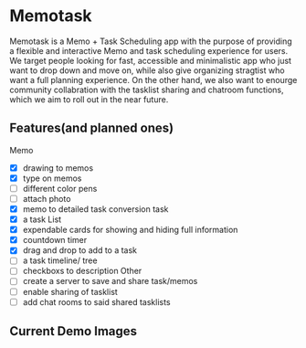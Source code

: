 # Memotask
Memotask is a Memo + Task Scheduling app with the purpose of providing a flexible and interactive
Memo and task scheduling experience for users. We target people looking for fast, accessible 
and minimalistic app who just want to drop down and move on, while also give organizing stragtist 
who want a full planning experience. On the other hand, we also want to enourge community 
collabration with the tasklist sharing and chatroom functions, which we aim to roll out 
in the near future.

## Features(and planned ones)
Memo
- [x] drawing to memos
- [x] type on memos
- [ ] different color pens
- [ ] attach photo
- [x] memo to detailed task conversion
task
- [x] a task List 
- [x] expendable cards for showing and hiding full information
- [x] countdown timer
- [x] drag and drop to add to a task
- [ ] a task timeline/ tree
- [ ] checkboxs to description
Other
- [ ] create a server to save and share task/memos
- [ ] enable sharing of tasklist
- [ ] add chat rooms to said shared tasklists

## Current Demo Images
